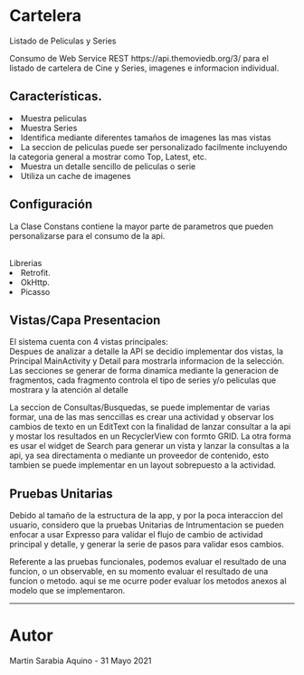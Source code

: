 # Cartelera
Listado de Peliculas y Series
<p>Consumo de Web Service REST https://api.themoviedb.org/3/ para el listado de cartelera de Cine y Series, imagenes e informacion individual.</p>

## Características.
<li>Muestra peliculas </li>
<li>Muestra Series </li>
<li>Identifica mediante diferentes tamaños de imagenes las mas vistas</li>
<li>La seccion de peliculas puede ser personalizado facilmente incluyendo la categoria general a mostrar como Top, Latest, etc.</li>
<li>Muestra un detalle sencillo de peliculas o serie</li>
<li>Utiliza un cache de imagenes </li>

## Configuración
La Clase  Constans contiene la mayor parte de parametros que pueden personalizarse para el consumo de la api.

<br>
Librerias
<li>Retrofit.</li>
<li>OkHttp.</li>
<li>Picasso</li>

## Vistas/Capa Presentacion
El sistema cuenta con 4 vistas principales:
<br>
Despues de analizar a detalle la API se decidio implementar dos vistas, la Principal MainActivity y Detail para mostrarla informacion de la selección.
Las secciones se generar de forma dinamica mediante la generacion de fragmentos, cada fragmento controla el tipo de series y/o peliculas que mostrara y la atención al detalle

La seccion de Consultas/Busquedas, se puede implementar de varias formar, una de las mas senccillas es crear una actividad y observar los cambios de texto en un EditText con la finalidad de lanzar consultar a la api y mostar los resultados en un RecyclerView con formto GRID.
La otra forma es usar el widget de Search para generar un vista y lanzar la consultas a la api, ya sea directamenta o mediante un proveedor de contenido, esto tambien se puede implementar en un layout sobrepuesto a la actividad.

## Pruebas Unitarias
Debido al tamaño de la estructura de la app, y por la poca interaccion del usuario, considero que la pruebas Unitarias de Intrumentacion se pueden enfocar a usar Expresso para validar el flujo de cambio de actividad principal y detalle, y generar la serie de pasos para validar esos cambios.

Referente a las pruebas funcionales, podemos evaluar el resultado de una funcion, o un observable, en su momento evaluar el resultado de una funcion o metodo. aqui se me ocurre poder evaluar los metodos anexos al modelo que se implementaron.


----------------------

# Autor
<p>Martin Sarabia Aquino - 31 Mayo 2021</p>


